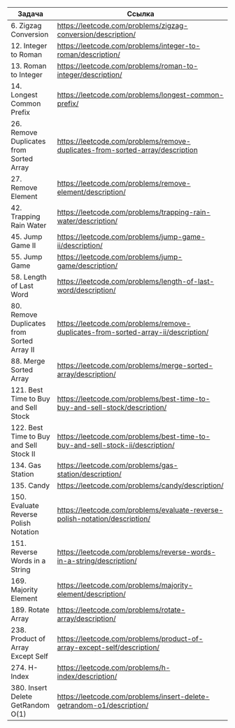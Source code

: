 
| Задача                                     | Ссылка                                                                            |
| ------------------------------------------ | --------------------------------------------------------------------------------- |
| 6. Zigzag Conversion                       | https://leetcode.com/problems/zigzag-conversion/description/                      |
| 12. Integer to Roman                       | https://leetcode.com/problems/integer-to-roman/description/                       |
| 13. Roman to Integer                       | https://leetcode.com/problems/roman-to-integer/description/                       |
| 14. Longest Common Prefix                  | https://leetcode.com/problems/longest-common-prefix/                              |
| 26. Remove Duplicates from Sorted Array    | https://leetcode.com/problems/remove-duplicates-from-sorted-array/description     |
| 27. Remove Element                         | https://leetcode.com/problems/remove-element/description/                         |
| 42. Trapping Rain Water                    | https://leetcode.com/problems/trapping-rain-water/description/                    |
| 45. Jump Game II                           | https://leetcode.com/problems/jump-game-ii/description/                           |
| 55. Jump Game                              | https://leetcode.com/problems/jump-game/description/                              |
| 58. Length of Last Word                    | https://leetcode.com/problems/length-of-last-word/description/                    |
| 80. Remove Duplicates from Sorted Array II | https://leetcode.com/problems/remove-duplicates-from-sorted-array-ii/description/ |
| 88. Merge Sorted Array                     | https://leetcode.com/problems/merge-sorted-array/description/                     |
| 121. Best Time to Buy and Sell Stock       | https://leetcode.com/problems/best-time-to-buy-and-sell-stock/description/        |
| 122. Best Time to Buy and Sell Stock II    | https://leetcode.com/problems/best-time-to-buy-and-sell-stock-ii/description/     |
| 134. Gas Station                           | https://leetcode.com/problems/gas-station/description/                            |
| 135. Candy                                 | https://leetcode.com/problems/candy/description/                                  |
| 150. Evaluate Reverse Polish Notation      | https://leetcode.com/problems/evaluate-reverse-polish-notation/description/       |
| 151. Reverse Words in a String             | https://leetcode.com/problems/reverse-words-in-a-string/description/              |
| 169. Majority Element                      | https://leetcode.com/problems/majority-element/description/                       |
| 189. Rotate Array                          | https://leetcode.com/problems/rotate-array/description/                           |
| 238. Product of Array Except Self          | https://leetcode.com/problems/product-of-array-except-self/description/           |
| 274. H-Index                               | https://leetcode.com/problems/h-index/description/                                |
| 380. Insert Delete GetRandom O(1)          | https://leetcode.com/problems/insert-delete-getrandom-o1/description/             |
